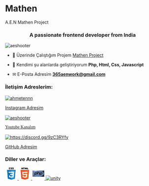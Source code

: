 # Mathen
A.E.N Mathen Project
<h3 align="center">A passionate frontend developer from India</h3>

<p align="left"> <img src="https://komarev.com/ghpvc/?username=aeshooter&label=Profile%20views&color=0e75b6&style=flat" alt="aeshooter" /> </p>

- 🔭 Üzerinde Çalıştığım Projem [Mathen Project](https://github.com/AEShooter/Mathen)

- 🥇 Kendimi şu alanlarda geliştiriyorum **Php, Html, Css, Javascript**

- ✉ E-Posta Adresim **365aenwork@gmail.com**

<h3 align="left">İletişim Adreslerim:</h3>
<p align="left">
<a href="https://instagram.com/ahmetennn" target="blank"><img align="center" src="https://raw.githubusercontent.com/rahuldkjain/github-profile-readme-generator/master/src/images/icons/Social/instagram.svg" alt="ahmetennn" height="30" width="40" /><p>Instagram Adresim</p></a>
<a href="https://www.youtube.com/c/aeshooter" target="blank"><img align="center" src="https://raw.githubusercontent.com/rahuldkjain/github-profile-readme-generator/master/src/images/icons/Social/youtube.svg" alt="aeshooter" height="30" width="40" /><p style="font-family: Tahoma;">Youtube Kanalım</p></a>
<a href="https://discord.gg/https://discord.gg/9zC3RYfy" target="blank"><img align="center" src="https://raw.githubusercontent.com/rahuldkjain/github-profile-readme-generator/master/src/images/icons/Social/discord.svg" alt="https://discord.gg/9zC3RYfy" height="30" width="40" /><p>GitHub Adresim</p></a>
</p>

<h3 align="left">Diller ve Araçlar:</h3>
<p align="left"> <a href="https://www.w3schools.com/css/" target="_blank"> <img src="https://raw.githubusercontent.com/devicons/devicon/master/icons/css3/css3-original-wordmark.svg" alt="css3" width="40" height="40"/> </a> <a href="https://www.w3.org/html/" target="_blank"> <img src="https://raw.githubusercontent.com/devicons/devicon/master/icons/html5/html5-original-wordmark.svg" alt="html5" width="40" height="40"/> </a> <a href="https://www.php.net" target="_blank"> <img src="https://raw.githubusercontent.com/devicons/devicon/master/icons/php/php-original.svg" alt="php" width="40" height="40"/> </a> <a href="https://unity.com/" target="_blank"> <img src="https://www.vectorlogo.zone/logos/unity3d/unity3d-icon.svg" alt="unity" width="40" height="40"/> </a> </p>
